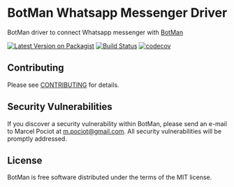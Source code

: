 # BotMan Whatsapp Messenger Driver

BotMan driver to connect Whatsapp messenger with [BotMan](https://github.com/botman/botman)

[![Latest Version on Packagist](https://img.shields.io/packagist/v/botman/driver-whatsapp.svg?style=flat-square)](https://packagist.org/packages/botman/driver-whatsapp)
[![Build Status](https://travis-ci.org/botman/driver-whatsapp.svg?branch=master)](https://travis-ci.org/botman/driver-whatsapp)
[![codecov](https://codecov.io/gh/botman/driver-whatsapp/branch/master/graph/badge.svg)](https://codecov.io/gh/botman/driver-whatsapp)


## Contributing

Please see [CONTRIBUTING](CONTRIBUTING.md) for details.

## Security Vulnerabilities

If you discover a security vulnerability within BotMan, please send an e-mail to Marcel Pociot at m.pociot@gmail.com. All security vulnerabilities will be promptly addressed.

## License

BotMan is free software distributed under the terms of the MIT license.
 
